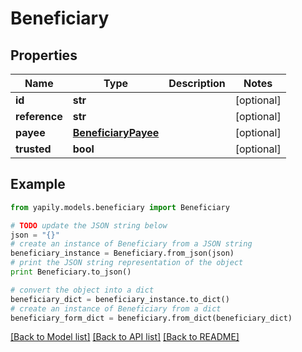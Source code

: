 # Beneficiary


## Properties
Name | Type | Description | Notes
------------ | ------------- | ------------- | -------------
**id** | **str** |  | [optional] 
**reference** | **str** |  | [optional] 
**payee** | [**BeneficiaryPayee**](BeneficiaryPayee.md) |  | [optional] 
**trusted** | **bool** |  | [optional] 

## Example

```python
from yapily.models.beneficiary import Beneficiary

# TODO update the JSON string below
json = "{}"
# create an instance of Beneficiary from a JSON string
beneficiary_instance = Beneficiary.from_json(json)
# print the JSON string representation of the object
print Beneficiary.to_json()

# convert the object into a dict
beneficiary_dict = beneficiary_instance.to_dict()
# create an instance of Beneficiary from a dict
beneficiary_form_dict = beneficiary.from_dict(beneficiary_dict)
```
[[Back to Model list]](../README.md#documentation-for-models) [[Back to API list]](../README.md#documentation-for-api-endpoints) [[Back to README]](../README.md)


